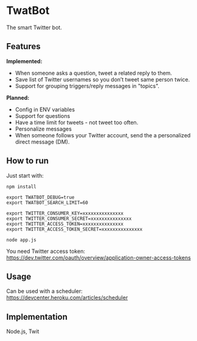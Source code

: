 # TwatBot

The smart Twitter bot.


## Features

**Implemented:**

* When someone asks a question, tweet a related reply to them.
* Save list of Twitter usernames so you don’t tweet same person twice.
* Support for grouping triggers/reply messages in "topics".

**Planned:**

* Config in ENV variables
* Support for questions
* Have a time limit for tweets - not tweet too often.
* Personalize messages
* When someone follows your Twitter account, send the a personalized direct message (DM).


## How to run

Just start with:

	npm install

	export TWATBOT_DEBUG=true
	export TWATBOT_SEARCH_LIMIT=60

	export TWITTER_CONSUMER_KEY=xxxxxxxxxxxxxxx
	export TWITTER_CONSUMER_SECRET=xxxxxxxxxxxxxxx
	export TWITTER_ACCESS_TOKEN=xxxxxxxxxxxxxxx
	export TWITTER_ACCESS_TOKEN_SECRET=xxxxxxxxxxxxxxx

	node app.js

You need Twitter access token: https://dev.twitter.com/oauth/overview/application-owner-access-tokens

## Usage

Can be used with a scheduler: https://devcenter.heroku.com/articles/scheduler


## Implementation

Node.js, Twit